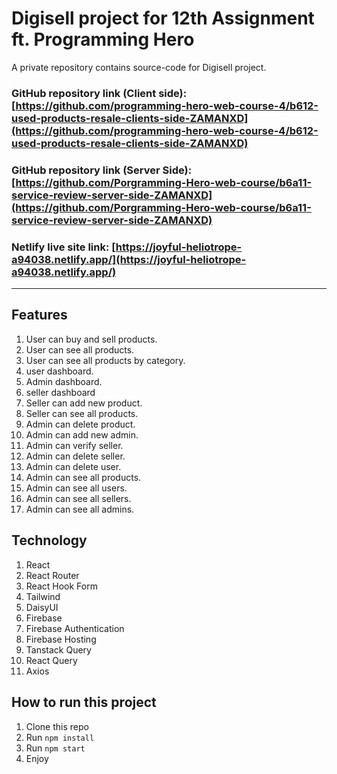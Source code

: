 # Digisell project for 12th Assignment ft. Programming Hero

A private repository contains source-code for Digisell project.

### GitHub repository link (Client side): [https://github.com/programming-hero-web-course-4/b612-used-products-resale-clients-side-ZAMANXD](https://github.com/programming-hero-web-course-4/b612-used-products-resale-clients-side-ZAMANXD)

### GitHub repository link (Server Side): [https://github.com/Porgramming-Hero-web-course/b6a11-service-review-server-side-ZAMANXD](https://github.com/Porgramming-Hero-web-course/b6a11-service-review-server-side-ZAMANXD)

### Netlify live site link: [https://joyful-heliotrope-a94038.netlify.app/](https://joyful-heliotrope-a94038.netlify.app/)

---

## Features

1. User can buy and sell products.
2. User can see all products.
3. User can see all products by category.
4. user dashboard.
5. Admin dashboard.
6. seller dashboard
7. Seller can add new product.
8. Seller can see all products.
9. Admin can delete product.
10. Admin can add new admin.
11. Admin can verify seller.
12. Admin can delete seller.
13. Admin can delete user.
14. Admin can see all products.
15. Admin can see all users.
16. Admin can see all sellers.
17. Admin can see all admins.

## Technology

1. React
2. React Router
3. React Hook Form
4. Tailwind
5. DaisyUI
6. Firebase
7. Firebase Authentication
8. Firebase Hosting
9. Tanstack Query
10. React Query
11. Axios

## How to run this project

1. Clone this repo
2. Run `npm install`
3. Run `npm start`
4. Enjoy
